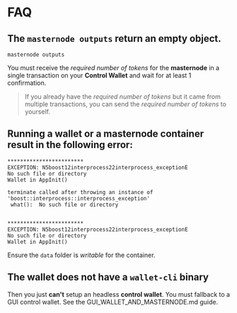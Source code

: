 # FAQ

## The `masternode outputs` return an empty object.
```
masternode outputs
```

You must receive the *required number of tokens* for the **masternode** in a single transaction on your **Control Wallet** and wait for at least 1 confirmation.
> If you already have the *required number of tokens* but it came from multiple transactions, you can send the *required number of tokens* to yourself.

## Running a **wallet** or a **masternode** container result in the following error:
```
************************
EXCEPTION: N5boost12interprocess22interprocess_exceptionE
No such file or directory
Wallet in AppInit()

terminate called after throwing an instance of 'boost::interprocess::interprocess_exception'
 what():  No such file or directory


************************
EXCEPTION: N5boost12interprocess22interprocess_exceptionE
No such file or directory
Wallet in AppInit()
```

Ensure the `data` folder is *writable* for the container.

## The wallet does not have a `wallet-cli` binary

Then you just **can't** setup an headless **control wallet**. You must fallback to a GUI control wallet.
See the GUI_WALLET_AND_MASTERNODE.md guide.